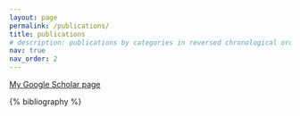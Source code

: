 ```yaml
---
layout: page
permalink: /publications/
title: publications
# description: publications by categories in reversed chronological order. generated by jekyll-scholar.
nav: true
nav_order: 2
---
```


<!-- _pages/publications.md -->

<!-- Bibsearch Feature -->

<!-- {% include bib_search.liquid %} -->

[My Google Scholar page](https://scholar.google.com/citations?user=FehjYXEAAAAJ)

<div class="publications">

{% bibliography %}

</div>